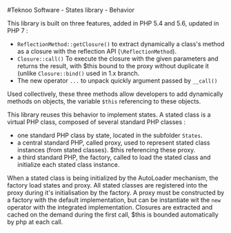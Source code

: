 #Teknoo Software - States library - Behavior

This library is built on three features, added in PHP 5.4 and 5.6, updated in PHP 7 :

*   `ReflectionMethod::getClosure()` to extract dynamically a class's method as a closure with the reflection API (`\ReflectionMethod`). 
*   `Closure::call()` To execute the closure with the given parameters and returns the result, 
    with $this bound to the proxy without duplicate it (unlike `Closure::bind()` used in 1.x branch.
*   The new operator `...` to unpack quickly argument passed by `__call()`    

Used collectively, these three methods allow developers to add dynamically methods on objects, the variable `$this`
referencing to these objects.

This library reuses this behavior to implement states. A stated class is a virtual PHP class, composed of several
standard PHP classes :

*   one standard PHP class by state, located in the subfolder `States`.
*   a central standard PHP, called proxy, used to represent stated class instances (from stated classes). $this referencing
    these proxy.
*   a third standard PHP, the factory, called to load the stated class and initialize each stated class instance.

When a stated class is being initialized by the AutoLoader mechanism, the factory load states and proxy.
All stated classes are registered into the proxy during it's initialisation by the factory. A proxy must be constructed
 by a factory with the default implementation, but can be instantiate wit the `new` operator with the integrated implementation.
Closures are extracted and cached on the demand during the first call, $this is bounded automatically by php at each call.
